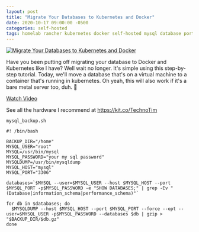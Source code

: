 ```yaml
---
layout: post
title: "Migrate Your Databases to Kubernetes and Docker"
date: 2020-10-17 09:00:00 -0500
categories: self-hosted
tags: homelab rancher kubernetes docker self-hosted mysql database portainer
---
```


[![Migrate Your Databases to Kubernetes and Docker](https://img.youtube.com/vi/jZvnkf_HgcY/0.jpg)](https://www.youtube.com/watch?v=jZvnkf_HgcY "Migrate Your Databases to Kubernetes and Docker")

Have you been putting off migrating your database to Docker and Kubernetes like I have?  Well wait no longer.  It's simple using this step-by-step tutorial.  Today, we'll move a database that's on a virtual machine to a container that's running in kubernetes.  Oh yeah, this will also work if it's a bare metal server too, duh.  🙂

[Watch Video](https://www.youtube.com/watch?v=jZvnkf_HgcY)

See all the hardware I recommend at <https://kit.co/TechnoTim>

`mysql_backup.sh`

```shell
#! /bin/bash

BACKUP_DIR="/home"
MYSQL_USER="root"
MYSQL=/usr/bin/mysql
MYSQL_PASSWORD="your my sql password"
MYSQLDUMP=/usr/bin/mysqldump
MYSQL_HOST="mysql"
MYSQL_PORT="3306"

databases=`$MYSQL --user=$MYSQL_USER --host $MYSQL_HOST --port $MYSQL_PORT -p$MYSQL_PASSWORD -e "SHOW DATABASES;" | grep -Ev "(Database|information_schema|performance_schema)"`

for db in $databases; do
  $MYSQLDUMP --host $MYSQL_HOST --port $MYSQL_PORT --force --opt --user=$MYSQL_USER -p$MYSQL_PASSWORD --databases $db | gzip > "$BACKUP_DIR/$db.gz"
done
```
